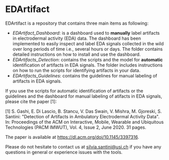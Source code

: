 
# EDArtifact 
EDArtifact is a repository that contains three main items as following:

- *EDArtifact_Dashboard*: is a dashboard used to **manually** label artifacts in electrodermal activity (EDA) data. The dashboard has been implemented to easily inspect and label EDA signals collected in the wild over long periods of time i.e., several hours or days. The folder contains detailed instructions on how to install and use the dashboard.
- *EDArtifacts_Detection*: contains the scripts and the model for **automatic** identification of artifacts in EDA signals. The folder includes instructions on how to run the scripts for identifying artifacts in your data. 
- *EDArtifacts_Guidelines*: contains the guidelines for manual labeling of artifacts in EDA signals.

If you use the scripts for automatic identification of artifacts or the guidelines and the dashboard for manual labeling of atifacts in EDA signals, please cite the paper [1]: 

[1] S. Gashi, E. Di Lascio, B. Stancu, V. Das Swain, V. Mishra, M. Gjoreski, S. Santini: "Detection of Artifacts in Ambulatory Electrodermal Activity Data". In:  Proceedings of the ACM on Interactive, Mobile, Wearable and Ubiquitous Technologies (PACM IMWUT), Vol. 4, Issue 2, June 2020. 31 pages. 

The paper is available at https://dl.acm.org/doi/10.1145/3397316. 

Please do not hesitate to contact us at silvia.santini@usi.ch if you have any questions in general or experience issues with the tools.











